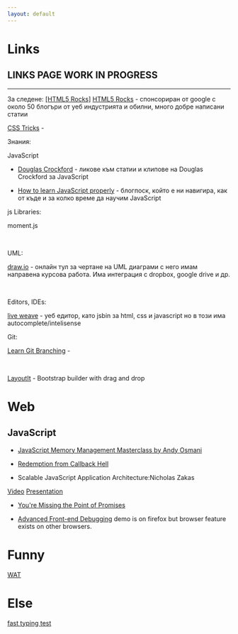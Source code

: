 ```yaml
---
layout: default
---
```


# Links
## LINKS PAGE WORK IN PROGRESS

<hr>

За следене:
[[HTML5 Rocks]](http://www.html5rocks.com/)  <a href="http://www.html5rocks.com/">HTML5 Rocks</a> - спонсориран от google с около 50 блогъри от уеб индустрията и обилни, много добре написани статии



<a href="http://css-tricks.com/">CSS Tricks</a> -

Знания:

JavaScript

- <a href="http://javascript.crockford.com/">Douglas Crockford</a> - ликове към статии и клипове на Douglas Crockford за JavaScript

- <a href="http://javascriptissexy.com/how-to-learn-javascript-properly/">How to learn JavaScript properly</a> - блогпоск, който е ни навигира, как от къде и за колко време да научим JavaScript

js Libraries:

moment.js

&nbsp;

UML:

<a href="https://www.draw.io/">draw.io</a> - онлайн тул за чертане на UML диаграми с него имам направена курсова работа. Има интеграция с dropbox, google drive и др.

&nbsp;

Editors, IDEs:

<a href="http://liveweave.com/">live weave</a> - уеб едитор, като jsbin за html, css и javascript но в този има autocomplete/intelisense

Git:

<a href="http://pcottle.github.io/learnGitBranching/">Learn Git Branching</a> -

&nbsp;

<a href="http://www.layoutit.com/">LayoutIt</a> - Bootstrap builder with drag and drop

# Web

## JavaScript

* [JavaScript Memory Management Masterclass by Andy Osmani](https://speakerdeck.com/addyosmani/javascript-memory-management-masterclass)

* [Redemption from Callback Hell](https://www.youtube.com/watch?v=hf1T_AONQJU)

* Scalable JavaScript Application Architecture:Nicholas Zakas

[Video](https://www.youtube.com/watch?v=vXjVFPosQHw)
[Presentation](http://www.slideshare.net/nzakas/scalable-javascript-application-architecture)

* [You're Missing the Point of Promises](http://domenic.me/2012/10/14/youre-missing-the-point-of-promises/)

* [Advanced Front-end Debugging](http://www.infoq.com/presentations/web-front-end-debugging) demo is on firefox but browser feature exists on other browsers.

# Funny

[WAT](https://www.destroyallsoftware.com/talks/wat)

# Else

[fast typing test](http://10fastfingers.com/typing-test/english)